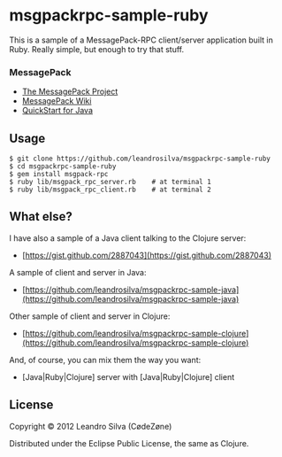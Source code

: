 # msgpackrpc-sample-ruby

This is a sample of a MessagePack-RPC client/server application built in Ruby. Really simple, but enough to try that stuff.

### MessagePack

* [The MessagePack Project](http://msgpack.org)
* [MessagePack Wiki](http://wiki.msgpack.org/display/MSGPACK/Home)
* [QuickStart for Java](http://wiki.msgpack.org/display/MSGPACK/QuickStart+for+Java)

## Usage

    $ git clone https://github.com/leandrosilva/msgpackrpc-sample-ruby
    $ cd msgpackrpc-sample-ruby
    $ gem install msgpack-rpc
    $ ruby lib/msgpack_rpc_server.rb    # at terminal 1
    $ ruby lib/msgpack_rpc_client.rb    # at terminal 2

## What else?

I have also a sample of a Java client talking to the Clojure server:

* [https://gist.github.com/2887043](https://gist.github.com/2887043)

A sample of client and server in Java:

* [https://github.com/leandrosilva/msgpackrpc-sample-java](https://github.com/leandrosilva/msgpackrpc-sample-java)

Other sample of client and server in Clojure:

* [https://github.com/leandrosilva/msgpackrpc-sample-clojure](https://github.com/leandrosilva/msgpackrpc-sample-clojure)

And, of course, you can mix them the way you want:

* [Java|Ruby|Clojure] server with [Java|Ruby|Clojure] client

## License

Copyright © 2012 Leandro Silva (CødeZøne)

Distributed under the Eclipse Public License, the same as Clojure.
